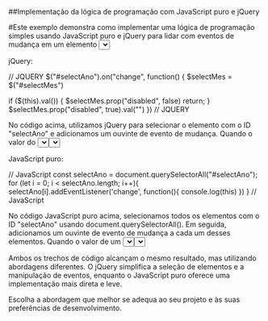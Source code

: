 ##Implementação da lógica de programação com JavaScript puro e jQuery

#Este exemplo demonstra como implementar uma lógica de programação simples usando JavaScript puro e jQuery para lidar com eventos de mudança em um elemento <select>.

jQuery:

// JQUERY
$("#selectAno").on("change", function() {
  $selectMes = $("#selectMes")        

  if ($(this).val()) {
    $selectMes.prop("disabled", false)
    return;
  }
  $selectMes.prop("disabled", true).val("")
})
// JQUERY

No código acima, utilizamos jQuery para selecionar o elemento com o ID "selectAno"
e adicionamos um ouvinte de evento de mudança. Quando o valor do <select> é alterado,
verificamos se o valor é verdadeiro. Se for, habilitamos o elemento <select> com o
ID "selectMes"; caso contrário, desabilitamos o elemento e limpamos o valor selecionado.

JavaScript puro:

// JavaScript
const selectAno = document.querySelectorAll("#selectAno");
for (let i = 0; i < selectAno.length;  i++){
  selectAno[i].addEventListener('change', function(){
    console.log(this)
  })
}
// JavaScript

No código JavaScript puro acima, selecionamos todos os elementos com o ID "selectAno"
usando document.querySelectorAll(). Em seguida, adicionamos um ouvinte de evento de 
mudança a cada um desses elementos. Quando o valor de um <select> é alterado, o 
console.log(this) é acionado, exibindo o elemento <select> que disparou o evento de mudança.

Ambos os trechos de código alcançam o mesmo resultado, mas utilizando abordagens diferentes.
O jQuery simplifica a seleção de elementos e a manipulação de eventos, enquanto o JavaScript
puro oferece uma implementação mais direta e leve.

Escolha a abordagem que melhor se adequa ao seu projeto e às suas preferências de desenvolvimento.
